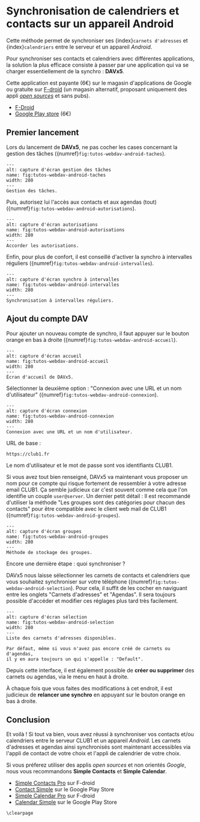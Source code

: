 Synchronisation de calendriers et contacts sur un appareil Android
==================================================================

Cette méthode permet de synchroniser ses {index}`carnets d'adresses`
et {index}`calendriers` entre le serveur et un appareil *Android*.

Pour synchroniser ses contacts et calendriers avec différentes applications,
la solution la plus efficace consiste à passer par une application
qui va se charger essentiellement de la synchro : __DAVx5__.

Cette application est payante (6€) sur le magasin d'applications de Google
ou gratuite sur [F-droid](https://fr.wikipedia.org/wiki/F-Droid)
(un magasin alternatif, proposant uniquement des appli
[*open sources*](https://fr.wikipedia.org/wiki/Open_source) et sans pubs).

- [F-Droid](https://f-droid.org/fr/packages/at.bitfire.davdroid/)
- [Google Play store](https://play.google.com/store/apps/details?id=at.bitfire.davdroid&hl=fr&gl=FR) (6€)

Premier lancement
-----------------

Lors du lancement de __DAVx5__, ne pas cocher les cases concernant la gestion des tâches ({numref}`fig:tutos-webdav-android-taches`).

```{figure} webdav-android/screen_001.png
---
alt: capture d'écran gestion des tâches
name: fig:tutos-webdav-android-taches
width: 280
---
Gestion des tâches.
```

Puis, autorisez lui l'accès aux contacts et aux agendas (tout) ({numref}`fig:tutos-webdav-android-autorisations`).


```{figure} webdav-android/screen_002.png
---
alt: capture d'écran autorisations
name: fig:tutos-webdav-android-autorisations
width: 280
---
Accorder les autorisations.
```

Enfin, pour plus de confort, il est conseillé d'activer la synchro à intervalles réguliers ({numref}`fig:tutos-webdav-android-intervalles`).

```{figure} webdav-android/screen_003.png
---
alt: capture d'écran synchro à intervalles
name: fig:tutos-webdav-android-intervalles
width: 280
---
Synchronisation à intervalles réguliers.
```


Ajout du compte DAV
-------------------

Pour ajouter un nouveau compte de synchro, il faut appuyer sur le bouton orange en bas à droite ({numref}`fig:tutos-webdav-android-accueil`).

```{figure} webdav-android/screen_004.png
---
alt: capture d'écran accueil
name: fig:tutos-webdav-android-accueil
width: 280
---
Écran d'accueil de DAVx5.
```

Sélectionner la deuxième option : "Connexion avec une URL et un nom d'utilisateur" ({numref}`fig:tutos-webdav-android-connexion`).

```{figure} webdav-android/screen_005.png
---
alt: capture d'écran connexion
name: fig:tutos-webdav-android-connexion
width: 280
---
Connexion avec une URL et un nom d'utilisateur.
```

URL de base :

    https://club1.fr

Le nom d'utilisateur et le mot de passe sont vos identifiants CLUB1.


Si vous avez tout bien renseigné, DAVx5 va maintenant vous proposer un nom pour ce compte
qui risque fortement de ressembler à votre adresse email CLUB1.
Ça semble judicieux car c'est souvent comme cela que l'on identifie un couple `user@server`.
Un dernier petit détail :
Il est recommandé d'utiliser la méthode "Les groupes sont des catégories pour chacun des contacts"
pour être compatible avec le client web mail de CLUB1 ({numref}`fig:tutos-webdav-android-groupes`).

```{figure} webdav-android/screen_006.png
---
alt: capture d'écran groupes
name: fig:tutos-webdav-android-groupes
width: 280
---
Méthode de stockage des groupes.
```

Encore une dernière étape : quoi synchroniser ?

DAVx5 nous laisse sélectionner les carnets de contacts et calendriers
que vous souhaitez synchroniser sur votre téléphone ({numref}`fig:tutos-webdav-android-selection`).
Pour cela, il suffit de les cocher en naviguant entre les onglets "Carnets d'adresses" et "Agendas".
Il sera toujours possible d'accéder et modifier ces réglages  plus tard très facilement.

```{figure} webdav-android/screen_007.png
---
alt: capture d'écran sélection
name: fig:tutos-webdav-android-selection
width: 280
---
Liste des carnets d'adresses disponibles.
```

```{note}
Par défaut, même si vous n'avez pas encore créé de carnets ou d'agendas,
il y en aura toujours un qui s'appelle : "Default".
```

Depuis cette interface, il est également possible
de __créer ou supprimer__ des carnets ou agendas, via le menu en haut à droite.

À chaque fois que vous faites des modifications à cet endroit,
il est judicieux de __relancer une synchro__
en appuyant sur le bouton orange en bas à droite.


Conclusion
----------

Et voilà ! Si tout va bien, vous avez réussi à synchroniser
vos contacts et/ou calendriers entre le serveur CLUB1 et un appareil *Android*.
Les carnets d'adresses et agendas ainsi synchronisés sont maintenant accessibles
via l'appli de contact de votre choix et l'appli de calendrier de votre choix.

Si vous préferez utiliser des applis *open sources* et non orientés *Google*,
nous vous recommandons __Simple Contacts__ et __Simple Calendar__.

- [Simple Contacts Pro](https://f-droid.org/fr/packages/com.simplemobiletools.contacts.pro/)
  sur F-droid
- [Contact Simple](https://play.google.com/store/apps/details?id=com.simplemobiletools.contacts&hl=fr&gl=FR)
  sur le Google Play Store
- [Simple Calendar Pro](https://f-droid.org/fr/packages/com.simplemobiletools.calendar.pro/)
  sur F-droid
- [Calendar Simple](https://play.google.com/store/apps/details?id=com.simplemobiletools.calendar&hl=fr&gl=FR)
  sur le Google Play Store



```{raw} latex
\clearpage
```
